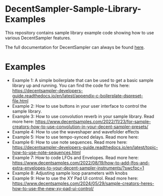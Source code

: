# DecentSampler-Sample-Library-Examples
This repository contains sample library example code showing how to use various DecentSampler features.

The full documentation for DecentSampler can always be found [here](https://www.decentsamples.com/docs/format-documentation.html?swcfpc=1).

# Examples

- Example 1: A simple boilerplate that can be used to get a basic sample library up and running. You can find the code for this here: https://decentsampler-developers-guide.readthedocs.io/en/latest/appendix-c-boilerplate-dspreset-file.html
- Example 2: How to use buttons in your user interface to control the sample library. 
- Example 3: How to use convolution reverb in your sample library. Read more here: https://www.decentsamples.com/2022/11/23/for-sample-creators-how-to-use-convolution-in-your-decent-sampler-presets/
- Example 4: How to use the waveshaper and wavefolder effects
- Example 5: How to use tempo-synced delays. Read more here: 
- Example 6: How to use note sequences. Read more here: https://decentsampler-developers-guide.readthedocs.io/en/latest/topic-how-to-use-note-sequences.html
- Example 7: How to code LFOs and Envelopes. Read more here: https://www.decentsamples.com/2022/08/19/how-to-add-lfos-and-extra-envelopes-to-your-decent-sampler-instruments/?swcfpc=1
- Example 8: Adjusting sample loop parameters with knobs
- Example 9: How to use the XY Pad UI control. Read more here: https://www.decentsamples.com/2024/05/29/sample-creators-heres-how-to-use-the-new-xy-pad-ui-control/